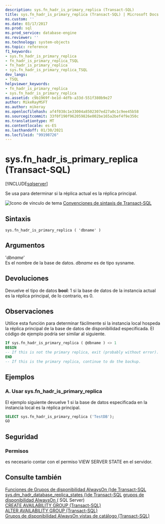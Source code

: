 ```yaml
---
description: sys.fn_hadr_is_primary_replica (Transact-SQL)
title: sys.fn_hadr_is_primary_replica (Transact-SQL) | Microsoft Docs
ms.custom: ''
ms.date: 03/17/2017
ms.prod: sql
ms.prod_service: database-engine
ms.reviewer: ''
ms.technology: system-objects
ms.topic: reference
f1_keywords:
- sys.fn_hadr_is_primary_replica
- fn_hadr_is_primary_replica_TSQL
- fn_hadr_is_primary_replica
- sys.fn_hadr_is_primary_replica_TSQL
dev_langs:
- TSQL
helpviewer_keywords:
- fn_hadr_is_primary_replica
- sys.fn_hadr_is_primary_replica
ms.assetid: c9b1969f-be1d-4dfb-a33d-551f380b9e27
author: MikeRayMSFT
ms.author: mikeray
ms.openlocfilehash: af4f038c1e33004a8502307ed27a0c1c9ee45b58
ms.sourcegitcommit: 33f0f190f962059826e002be165a2bef4f9e350c
ms.translationtype: MT
ms.contentlocale: es-ES
ms.lasthandoff: 01/30/2021
ms.locfileid: "99198726"
---
```

# <a name="sysfn_hadr_is_primary_replica-transact-sql"></a>sys.fn_hadr_is_primary_replica (Transact-SQL)
[!INCLUDE[sqlserver](../../includes/applies-to-version/sqlserver.md)]

  Se usa para determinar si la réplica actual es la réplica principal.  
  
 ![Icono de vínculo de tema](../../database-engine/configure-windows/media/topic-link.gif "Icono de vínculo de tema") [Convenciones de sintaxis de Transact-SQL](../../t-sql/language-elements/transact-sql-syntax-conventions-transact-sql.md)  
  
## <a name="syntax"></a>Sintaxis  
  
```syntaxsql
sys.fn_hadr_is_primary_replica ( 'dbname' )  
```  
  
## <a name="arguments"></a>Argumentos  
 '*dbname*'  
 Es el nombre de la base de datos. *dbname* es de tipo sysname.  
  
## <a name="returns"></a>Devoluciones  
 Devuelve el tipo de datos **bool**: 1 si la base de datos de la instancia actual es la réplica principal, de lo contrario, es 0.  
  
## <a name="remarks"></a>Observaciones  
 Utilice esta función para determinar fácilmente si la instancia local hospeda la réplica principal de la base de datos de disponibilidad especificada. El código de ejemplo podría ser similar al siguiente.  
  
```sql
If sys.fn_hadr_is_primary_replica ( @dbname ) <> 1   
BEGIN  
-- If this is not the primary replica, exit (probably without error).  
END  
-- If this is the primary replica, continue to do the backup.  
```  
  
## <a name="examples"></a>Ejemplos  
  
### <a name="a-using-sysfn_hadr_is_primary_replica"></a>A. Usar sys.fn_hadr_is_primary_replica  
 El ejemplo siguiente devuelve 1 si la base de datos especificada en la instancia local es la réplica principal.  
  
```sql
SELECT sys.fn_hadr_is_primary_replica ('TestDB');  
GO  
```    
  
## <a name="security"></a>Seguridad  
  
### <a name="permissions"></a>Permisos  
 es necesario contar con el permiso VIEW SERVER STATE en el servidor.  
  
## <a name="see-also"></a>Consulte también  
 [Funciones de Grupos de disponibilidad AlwaysOn &#40;&#41;de Transact-SQL ](../../relational-databases/system-functions/always-on-availability-groups-functions-transact-sql.md)   
 [sys.dm_hadr_database_replica_states &#40;&#41;de Transact-SQL](../..//relational-databases/system-dynamic-management-views/sys-dm-hadr-database-replica-states-transact-sql.md) [grupos de disponibilidad AlwaysOn &#40;](../../database-engine/availability-groups/windows/always-on-availability-groups-sql-server.md) SQL Server&#41;   
 [CREATE AVAILABILITY GROUP &#40;Transact-SQL&#41;](../../t-sql/statements/create-availability-group-transact-sql.md)   
 [ALTER AVAILABILITY GROUP &#40;Transact-SQL&#41;](../../t-sql/statements/alter-availability-group-transact-sql.md)   
 [Grupos de disponibilidad AlwaysOn vistas de catálogo &#40;Transact-SQL&#41;](../../relational-databases/system-catalog-views/always-on-availability-groups-catalog-views-transact-sql.md)     
  
  
